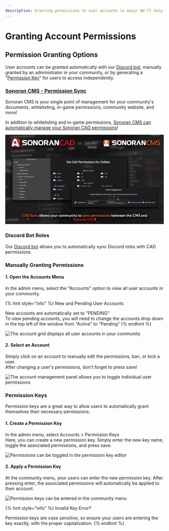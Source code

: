 ```yaml
---
description: Granting permissions to user accounts is easy! We'll help you get started.
---
```


# Granting Account Permissions

## Permission Granting Options

User accounts can be granted automatically with our [Discord bot](../../integration-plugins/discord-bot/), manually granted by an administrator in your community, or by generating a "[Permission Key](permissions.md#permission-keys)" for users to access independently.

### [Sonoran CMS - Permission Sync](https://info.sonorancms.com/why-choose-sonoran-cms/why-choose-sonoran-cms)

Sonoran CMS is your single point of management for your community's documents, whitelisting, in-game permissions, community website, and more!

In addition to whitelisting and in-game permissions, [Sonoran CMS can automatically manage your Sonoran CAD permissions](https://info.sonorancms.com/integration-capabilities/sonoran-cad-sync)!

![Sonoran CAD x Sonoran CMS - Permission Sync](../../.gitbook/assets/CMS-CAD-Sync.png)

### Discord Bot Roles

Our [Discord bot](../../integration-plugins/discord-bot/) allows you to automatically sync Discord roles with CAD permissions.

### Manually Granting Permissions

#### 1. Open the Accounts Menu

In the admin menu, select the "Accounts" option to view all user accounts in your community.

{% hint style="info" %}
New and Pending User Accounts

New accounts are automatically set to "PENDING"\
To view pending accounts, you will need to change the accounts drop down in the top left of the window from "Active" to "Pending"
{% endhint %}

![The account grid displays all user accounts in your community](../../.gitbook/assets/accounts.PNG)

#### 2. Select an Account

Simply click on an account to manually edit the permissions, ban, or kick a user.\
After changing a user's permissions, don't forget to press save!

![The account management panel allows you to toggle individual user permissions](../../.gitbook/assets/permissions.PNG)

### Permission Keys

Permission keys are a great way to allow users to automatically grant themselves their necessary permissions.

#### 1. Create a Permission Key

In the admin menu, select Accounts > Permission Keys\
Here, you can create a new permission key. Simply enter the new key name, toggle the associated permissions, and press save.

![Permissions can be toggled in the permission key editor](../../.gitbook/assets/permkey.PNG)

#### 2. Apply a Permission Key

At the community menu, your users can enter the new permission key. After pressing enter, the associated permissions will automatically be applied to their account.

![Permission keys can be entered in the community menu](../../.gitbook/assets/applykey.PNG)

{% hint style="info" %}
Invalid Key Error?

Permission keys are _case sensitive_, so ensure your users are entering the key exactly, with the proper capitalization.
{% endhint %}
